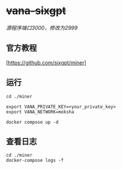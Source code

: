 # ~~vana-sixgpt~~
*源程序端口3000，修改为2999*
## 官方教程
[https://github.com/sixgpt/miner]
## 运行
```
cd ./miner
```
```
export VANA_PRIVATE_KEY=<your_private_key>
export VANA_NETWORK=moksha
```
```
docker compose up -d
```
## 查看日志
```
cd ./miner
docker-compose logs -f
```
